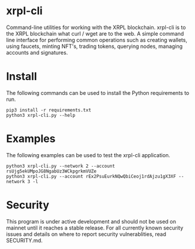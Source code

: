 # xrpl-cli
Command-line utilities for working with the XRPL blockchain. xrpl-cli is to the XRPL blockchain what curl / wget 
are to the web. A simple command line interface for performing common operations such as creating wallets, using faucets, 
minting NFT's, trading tokens, querying nodes, managing accounts and signatures. 

# Install
The following commands can be used to install the Python requirements to run.

````
pip3 install -r requirements.txt
python3 xrpl-cli.py --help  
````

# Examples
The following examples can be used to test the xrpl-cli application. 

```
python3 xrpl-cli.py --network 2 --account rsUjg5ekUMpoJG8NgabUz3WCkpgrkmVUZe
python3 xrpl-cli.py --account rEx2PsuEurkNQwQbiCeoj1rdAjzu1gX3XF --network 3 -l
```

# Security
This program is under active development and should not be used on mainnet
until it reaches a stable release. For all currently known security issues
and details on where to report security vulnerablities, read SECURITY.md.
